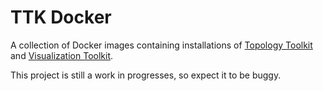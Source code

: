 # TTK Docker
A collection of Docker images containing installations of [Topology Toolkit](https://topology-tool-kit.github.io/)
and [Visualization Toolkit](https://vtk.org/).

This project is still a work in progresses, so expect it to be buggy.
